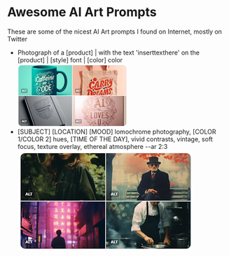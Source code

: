 # Awesome AI Art Prompts
These are some of the nicest AI Art prompts I found on Internet, mostly on Twitter

- Photograph of a [product] | with the text 'inserttexthere' on the [product] | [style] font | [color] color  [![Alt text](images/p1.png)](https://twitter.com/techhalla/status/1710215649157398700)
- [SUBJECT] [LOCATION] [MOOD] lomochrome photography, [COLOR 1/COLOR 2]  hues, [TIME OF THE DAY], vivid contrasts, vintage, soft focus, texture  overlay, ethereal atmosphere --ar 2:3  [![Alt text](images/p21.png)](https://twitter.com/Knightama_/status/1710102638942146609)
